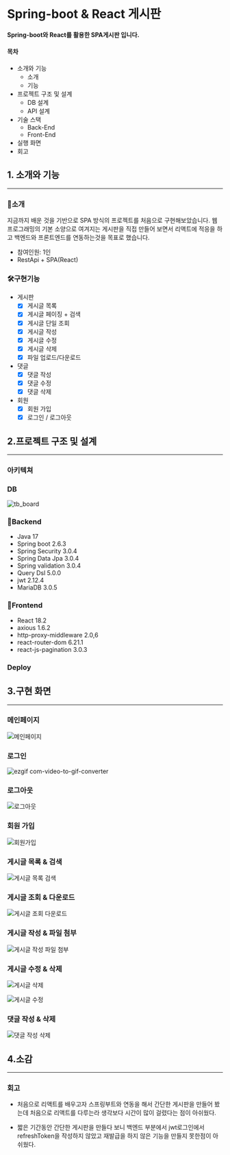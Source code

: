 # Spring-boot & React 게시판

#### Spring-boot와 React를 활용한 SPA게시판 입니다. 

#### 목차

- 소개와 기능
  - 소개
  - 기능
- 프로젝트 구조 및 설계
  - DB 설계
  - API 설계
- 기술 스택
  - Back-End
  - Front-End
- 실행 화면
- 회고

<h2>1. 소개와 기능</h2>

----  

### 💬소개

지금까지 배운 것을 기반으로 SPA 방식의 프로젝트를 처음으로 구현해보았습니다.
웹 프로그래밍의 기본 소양으로 여겨지는 게시판을 직접 만들어 보면서 리액트에 적응을
하고 백엔드와 프론트엔드를 연동하는것을 목표로 했습니다.

- 참여인원: 1인
- RestApi + SPA(React)

### 🛠️구현기능

- 게시판
  - [x] 게시글 목록
  - [x] 게시글 페이징 + 검색
  - [x] 게시글 단일 조회
  - [x] 게시글 작성
  - [x] 게시글 수정
  - [x] 게시글 삭제
  - [x] 파일 업로드/다운로드

- 댓글
  - [x] 댓글 작성
  - [x] 댓글 수정
  - [x] 댓글 삭제

- 회원
  - [x] 회원 가입
  - [x] 로그인 / 로그아웃

<h2>2.프로젝트 구조 및 설계</h2>

-----

### 아키텍쳐



### DB

![tb_board](https://github.com/well0924/SpringBoot-React/assets/89343159/d31df023-9d97-4356-a44c-ec1eddb70ac2)

### 📌Backend

  - Java 17
  - Spring boot 2.6.3
  - Spring Security 3.0.4
  - Spring Data Jpa 3.0.4
  - Spring validation 3.0.4
  - Query Dsl 5.0.0
  - jwt 2.12.4
  - MariaDB 3.0.5

### 🎨Frontend

  - React 18.2
  - axious 1.6.2
  - http-proxy-middleware 2.0,6
  - react-router-dom 6.21.1
  - react-js-pagination 3.0.3

### Deploy


<h2>3.구현 화면</h2>

-----

### 메인페이지

![메인페이지](https://github.com/well0924/SpringBoot-React/assets/89343159/24400396-e33b-4bb2-a2fc-ae0992dc661d)

### 로그인

![ezgif com-video-to-gif-converter](https://github.com/well0924/SpringBoot-React/assets/89343159/ab51fabe-b5f6-4da9-91e7-76717e448b88)

### 로그아웃

![로그아웃](https://github.com/well0924/SpringBoot-React/assets/89343159/eec79b45-c31a-44d5-ac34-a0dc04464d8c)

### 회원 가입

![회원가입](https://github.com/well0924/SpringBoot-React/assets/89343159/c32cdc57-fa9d-47a5-b80e-888e15e6c996)

### 게시글 목록 & 검색 

![게시글 목록   검색](https://github.com/well0924/SpringBoot-React/assets/89343159/f4abd6fc-8a46-495b-ba20-5e1e314ded86)

### 게시글 조회 & 다운로드

![게시글 조회   다운로드](https://github.com/well0924/SpringBoot-React/assets/89343159/85e027ce-59ea-4e99-b7f4-da69c0537b95)

### 게시글 작성 & 파일 첨부

![게시글 작성   파일 첨부](https://github.com/well0924/SpringBoot-React/assets/89343159/2c4f685f-00d6-41bf-9558-c3bee5980363)

### 게시글 수정 & 삭제

![게시글 삭제](https://github.com/well0924/SpringBoot-React/assets/89343159/424cbb67-36d5-4bb2-8ff9-56ada18bab57)

![게시글 수정]()

### 댓글 작성 & 삭제

![댓글 작성 삭제](https://github.com/well0924/SpringBoot-React/assets/89343159/d5e664ff-0321-4437-86ea-dca37390aa01)

<h2>4.소감</h2>

-----

### 회고

- 처음으로 리액트를 배우고자 스프링부트와 연동을 해서 간단한 게시판을 만들어 봤는데 처음으로 리액트를 다루는라 생각보다 시간이 많이 걸렸다는 점이 아쉬웠다.


- 짧은 기간동안 간단한 게시판을 만들다 보니 백엔드 부분에서 jwt로그인에서 refreshToken을 작성하지 않았고 재발급을 하지 않은 기능을 만들지 못한점이 아쉬웠다.
